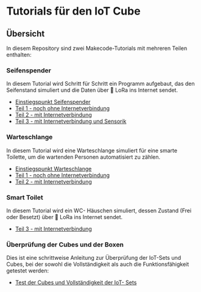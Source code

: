# Tutorials für den IoT Cube

## Übersicht

In diesem Repository sind zwei Makecode-Tutorials mit mehreren Teilen enthalten:

### Seifenspender

In diesem Tutorial wird Schritt für Schritt ein Programm aufgebaut, das den Seifenstand simuliert und die Daten über 🛜 LoRa ins Internet sendet.

* [Einstiegspunkt Seifenspender](https://makecode.microbit.org/#tutorial:github:reifab/pxt-iot-tutorial/docs/tutorials/seifenspender-overview)
* [Teil 1 - noch ohne Internetverbindung](https://makecode.microbit.org/#tutorial:github:reifab/pxt-iot-tutorial/docs/tutorials/seifenspender-part-1)
* [Teil 2 - mit Internetverbindung](https://makecode.microbit.org/#tutorial:github:reifab/pxt-iot-tutorial/docs/tutorials/seifenspender-part-2)
* [Teil 3 - mit Internetverbindung und Sensorik](https://makecode.microbit.org/#tutorial:github:reifab/pxt-iot-tutorial/docs/tutorials/seifenspender-part-3)

### Warteschlange

In diesem Tutorial wird eine Warteschlange simuliert für eine smarte Toilette, um die wartenden Personen automatisiert zu zählen.

* [Einstiegspunkt Warteschlange](https://makecode.microbit.org/#tutorial:github:reifab/pxt-iot-tutorial/docs/tutorials/warteschlange-overview)
* [Teil 1 - noch ohne Internetverbindung](https://makecode.microbit.org/#tutorial:github:reifab/pxt-iot-tutorial/docs/tutorials/warteschlange-sensorik-part-1)
* [Teil 2 - mit Internetverbindung](https://makecode.microbit.org/#tutorial:github:reifab/pxt-iot-tutorial/docs/tutorials/warteschlange-sensorik-part-2)


### Smart Toilet

In diesem Tutorial wird ein WC- Häuschen simuliert, dessen Zustand (Frei oder Besetzt) über 🛜 LoRa ins Internet sendet.

* [Teil 3 - mit Internetverbindung](https://makecode.microbit.org/#tutorial:github:reifab/pxt-iot-tutorial/docs/tutorials/smart-toilet-part-3)

### Überprüfung der Cubes und der Boxen

Dies ist eine schrittweise Anleitung zur Überprüfung der IoT-Sets und Cubes, bei der sowohl die Vollständigkeit als auch die Funktionsfähigkeit getestet werden:

* [Test der Cubes und Vollständigkeit der IoT- Sets](https://makecode.microbit.org/#tutorial:github:reifab/pxt-iot-tutorial/docs/tutorials/funktionstests)
